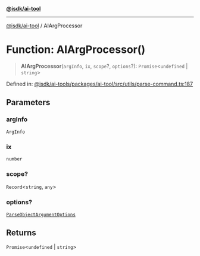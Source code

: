 [**@isdk/ai-tool**](../README.md)

***

[@isdk/ai-tool](../globals.md) / AIArgProcessor

# Function: AIArgProcessor()

> **AIArgProcessor**(`argInfo`, `ix`, `scope`?, `options`?): `Promise`\<`undefined` \| `string`\>

Defined in: [@isdk/ai-tools/packages/ai-tool/src/utils/parse-command.ts:187](https://github.com/isdk/ai-tool.js/blob/4ebf370aaec9c78535cb40ffc19656d7bddcb145/src/utils/parse-command.ts#L187)

## Parameters

### argInfo

`ArgInfo`

### ix

`number`

### scope?

`Record`\<`string`, `any`\>

### options?

[`ParseObjectArgumentOptions`](../interfaces/ParseObjectArgumentOptions.md)

## Returns

`Promise`\<`undefined` \| `string`\>
